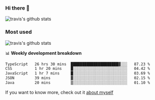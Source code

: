 ### Hi there 👋

<!--
**HondryTravis/HondryTravis** is a ✨ _special_ ✨ repository because its `README.md` (this file) appears on your GitHub profile.

Here are some ideas to get you started:

- 🔭 I’m currently working on ...
- 🌱 I’m currently learning ...
- 👯 I’m looking to collaborate on ...
- 🤔 I’m looking for help with ...
- 💬 Ask me about ...
- 📫 How to reach me: ...
- 😄 Pronouns: ...
- ⚡ Fun fact: ...
-->

![travis's github stats](https://github-readme-stats.vercel.app/api?username=HondryTravis&hide=stars)
### Most used
![travis's github stats](https://github-readme-stats.anuraghazra1.vercel.app/api/top-langs/?username=HondryTravis&layout=compact&hide_title=true)

📊 **Weekly development breakdown**

<!--START_SECTION:waka-->

```txt
TypeScript   26 hrs 30 mins  █████████████████████▓░░░   87.23 %
CSS          1 hr 20 mins    █░░░░░░░░░░░░░░░░░░░░░░░░   04.42 %
JavaScript   1 hr 7 mins     █░░░░░░░░░░░░░░░░░░░░░░░░   03.69 %
JSON         39 mins         ▓░░░░░░░░░░░░░░░░░░░░░░░░   02.15 %
Java         20 mins         ▒░░░░░░░░░░░░░░░░░░░░░░░░   01.10 %
```

<!--END_SECTION:waka-->

If you want to know more, check out it [about myself](https://hondrytravis.github.io/)
